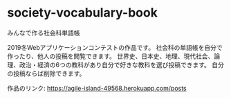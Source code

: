 # society-vocabulary-book
みんなで作る社会科単語帳

2019冬Webアプリケーションコンテストの作品です。
社会科の単語帳を自分で作ったり、他人の投稿を閲覧できます。
世界史、日本史、地理、現代社会、論理、政治・経済の6つの教科があり自分で好きな教科を選び投稿できます。
自分の投稿ならば削除できます。

作品のリンク: https://agile-island-49568.herokuapp.com/posts
